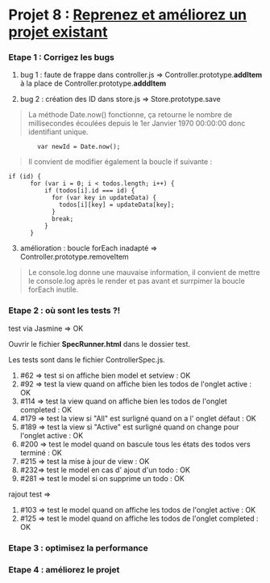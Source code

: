 # Projet 8 : [Reprenez et améliorez un projet existant](https://openclassrooms.com/projects/reprenez-et-ameliorez-un-projet-existant)



### Etape 1 : Corrigez les bugs

1. bug 1 : faute de frappe dans controller.js => Controller.prototype.__addItem__ à la place de Controller.prototype.__adddItem__

2. bug 2 : création des ID dans store.js => Store.prototype.save

> La méthode Date.now() fonctionne, ça retourne le nombre de millisecondes écoulées depuis le 1er Janvier 1970 00:00:00 donc identifiant unique.

            var newId = Date.now();
    
> Il convient de modifier également la boucle if suivante :

    if (id) {
          for (var i = 0; i < todos.length; i++) {
              if (todos[i].id === id) {
                for (var key in updateData) {
                  todos[i][key] = updateData[key];
                }
                break;
              }
          }

3. amélioration : boucle forEach inadapté => Controller.prototype.removeItem

> Le console.log donne une mauvaise information, il convient de mettre le console.log après le render et pas avant et surrpimer la boucle forEach inutile.


### Etape 2 : où sont les tests ?!

test via Jasmine => OK

Ouvrir le fichier __SpecRunner.html__ dans le dossier test.

Les tests sont dans le fichier ControllerSpec.js.

1. #62 => test si on affiche bien model et setview : OK
2. #92 => test la view quand on affiche bien les todos de l'onglet active : OK
3. #114 => test la view quand on affiche bien les todos de l'onglet completed : OK
4. #179 => test la view si "All" est surligné quand on a l' onglet défaut : OK
5. #189 => test la view si "Active" est surligné quand on change pour l'onglet active : OK
6. #200 => test le model quand on bascule tous les états des todos vers terminé : OK
7. #215 => test la mise à jour de view : OK
8. #232=> test le model en cas d' ajout d'un todo : OK
9. #281 => test le model si on supprime un todo : OK

rajout test =>
1. #103 => test le model quand on affiche les todos de l'onglet active : OK
2. #125 => test le model quand on affiche les todos de l'onglet completed : OK


### Etape 3 : optimisez la performance



### Etape 4 : améliorez le projet


